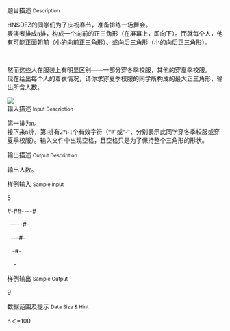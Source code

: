 <div class="panel panel-default">
<div class="area-title">
<span>
题目描述
<small>Description</small>
</span></div>
<div class="panel-body">

<p>HNSDFZ<span style="">的同学们为了庆祝春节，准备排练一场舞会。 </span><br>表演者排成<span style="font-family: 'Times New Roman';">n</span><span style="">排，构成一个向前的正三角形（在屏幕上，即向下）。而就每个人，他有可能正面朝前（小的向前正三角形）、或向后三角形（小的向后正三角形）。 </span></p>
<p> </p>
<p>然而这些人在服装上有明显区别<span style="font-family: 'Times New Roman';">——</span><span style="">一部分穿冬季校服，其他的穿夏季校服。 </span><br>现在给出每个人的着衣情况，请你求穿夏季校服的同学所构成的最大正三角形，输出所含人数。 </p>

<img src="/source/codevs/codevs-1848/img/aHR0cDovL2NvZGV2cy5jbi9tZWRpYS9pbWFnZS9wcm9ibGVtLzE4NDguZ2lm.gif" style="max-width:700px">

</div>
</div>

<div class="panel panel-default">
<div class="area-title">
<span>
输入描述
<small>Input Description</small>
</span></div>
<div class="panel-body">
<p>第一排为<span style="font-family: 'Times New Roman';">n</span><span style="">。</span><br>接下来<span style="font-family: 'Times New Roman';">n</span><span style="">排，第</span><span style="font-family: 'Times New Roman';">i</span><span style="">排有</span><span style="font-family: 'Times New Roman';">2*i-1</span><span style="">个有效字符（</span><span style="font-family: 'Times New Roman';">“#”</span><span style="">或</span><span style="font-family: 'Times New Roman';">“-”</span><span style="">，分别表示此同学穿冬季校服或穿夏季校服）。输入文件中出现空格，且空格只是为了保持整个三角</span><span style="">形的形状。 </span></p>

</div>
</div>
<div  class="panel panel-default">
<div class="area-title">
<span>
输出描述
<small>Output Description</small>
</span></div>
<div class="panel-body">

<p>输出人数。</p>

</div>
</div>


<div class="panel panel-default">
<div class="area-title">
<span>
样例输入
<small>Sample Input</small>
</span></div>
<div class="panel-body">
<p>5</p>
<p>#-##----#</p>
<p> -----#-</p>
<p>  ---#-</p>
<p>   -#-</p>
<p>    -</p>

</div>
</div>

<div class="panel panel-default">
<div class="area-title">
<span>
样例输出
<small>Sample Output</small>
</span></div>
<div class="panel-body">
<p>9</p>

</div>
</div>

<div class="panel panel-default">
<div class="area-title">
<span>
数据范围及提示
<small>Data Size & Hint</small>
</span></div>
<div class="panel-body">
<p><span>n</span><span>＜</span><span>=100</span></p>
</div>
</div>